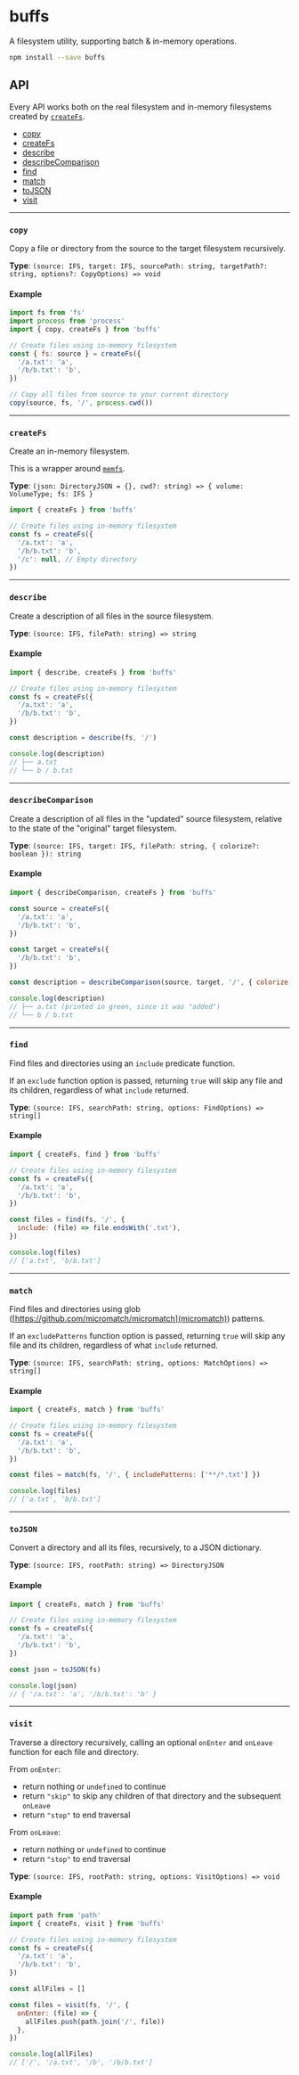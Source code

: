 # buffs

A filesystem utility, supporting batch & in-memory operations.

```bash
npm install --save buffs
```

## API

Every API works both on the real filesystem and in-memory filesystems created by [`createFs`](#createFs).

- [copy](#copy)
- [createFs](#createFs)
- [describe](#describe)
- [describeComparison](#describeComparison)
- [find](#find)
- [match](#match)
- [toJSON](#toJSON)
- [visit](#visit)

---

### `copy`

Copy a file or directory from the source to the target filesystem recursively.

**Type**: `(source: IFS, target: IFS, sourcePath: string, targetPath?: string, options?: CopyOptions) => void`

#### Example

```js
import fs from 'fs'
import process from 'process'
import { copy, createFs } from 'buffs'

// Create files using in-memory filesystem
const { fs: source } = createFs({
  '/a.txt': 'a',
  '/b/b.txt': 'b',
})

// Copy all files from source to your current directory
copy(source, fs, '/', process.cwd())
```

---

### `createFs`

Create an in-memory filesystem.

This is a wrapper around [`memfs`](https://github.com/streamich/memfs).

**Type**: `(json: DirectoryJSON = {}, cwd?: string) => { volume: VolumeType; fs: IFS }`

```js
import { createFs } from 'buffs'

// Create files using in-memory filesystem
const fs = createFs({
  '/a.txt': 'a',
  '/b/b.txt': 'b',
  '/c': null, // Empty directory
})
```

---

### `describe`

Create a description of all files in the source filesystem.

**Type**: `(source: IFS, filePath: string) => string`

#### Example

```js
import { describe, createFs } from 'buffs'

// Create files using in-memory filesystem
const fs = createFs({
  '/a.txt': 'a',
  '/b/b.txt': 'b',
})

const description = describe(fs, '/')

console.log(description)
// ├── a.txt
// └── b / b.txt
```

---

### `describeComparison`

Create a description of all files in the "updated" source filesystem, relative to the state of the "original" target filesystem.

**Type**: `(source: IFS, target: IFS, filePath: string, { colorize?: boolean }): string`

#### Example

```js
import { describeComparison, createFs } from 'buffs'

const source = createFs({
  '/a.txt': 'a',
  '/b/b.txt': 'b',
})

const target = createFs({
  '/b/b.txt': 'b',
})

const description = describeComparison(source, target, '/', { colorize: true })

console.log(description)
// ├── a.txt (printed in green, since it was "added")
// └── b / b.txt
```

---

### `find`

Find files and directories using an `include` predicate function.

If an `exclude` function option is passed, returning `true` will skip any file and its children, regardless of what `include` returned.

**Type**: `(source: IFS, searchPath: string, options: FindOptions) => string[]`

#### Example

```js
import { createFs, find } from 'buffs'

// Create files using in-memory filesystem
const fs = createFs({
  '/a.txt': 'a',
  '/b/b.txt': 'b',
})

const files = find(fs, '/', {
  include: (file) => file.endsWith('.txt'),
})

console.log(files)
// ['a.txt', 'b/b.txt']
```

---

### `match`

Find files and directories using glob ([https://github.com/micromatch/micromatch](micromatch)) patterns.

If an `excludePatterns` function option is passed, returning `true` will skip any file and its children, regardless of what `include` returned.

**Type**: `(source: IFS, searchPath: string, options: MatchOptions) => string[]`

#### Example

```js
import { createFs, match } from 'buffs'

// Create files using in-memory filesystem
const fs = createFs({
  '/a.txt': 'a',
  '/b/b.txt': 'b',
})

const files = match(fs, '/', { includePatterns: ['**/*.txt'] })

console.log(files)
// ['a.txt', 'b/b.txt']
```

---

### `toJSON`

Convert a directory and all its files, recursively, to a JSON dictionary.

**Type**: `(source: IFS, rootPath: string) => DirectoryJSON`

#### Example

```js
import { createFs, match } from 'buffs'

// Create files using in-memory filesystem
const fs = createFs({
  '/a.txt': 'a',
  '/b/b.txt': 'b',
})

const json = toJSON(fs)

console.log(json)
// { '/a.txt': 'a', '/b/b.txt': 'b' }
```

---

### `visit`

Traverse a directory recursively, calling an optional `onEnter` and `onLeave` function for each file and directory.

From `onEnter`:

- return nothing or `undefined` to continue
- return `"skip"` to skip any children of that directory and the subsequent `onLeave`
- return `"stop"` to end traversal

From `onLeave`:

- return nothing or `undefined` to continue
- return `"stop"` to end traversal

**Type**: `(source: IFS, rootPath: string, options: VisitOptions) => void`

#### Example

```js
import path from 'path'
import { createFs, visit } from 'buffs'

// Create files using in-memory filesystem
const fs = createFs({
  '/a.txt': 'a',
  '/b/b.txt': 'b',
})

const allFiles = []

const files = visit(fs, '/', {
  onEnter: (file) => {
    allFiles.push(path.join('/', file))
  },
})

console.log(allFiles)
// ['/', '/a.txt', '/b', '/b/b.txt']
```
